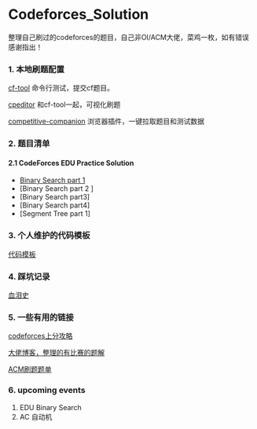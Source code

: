 # Codeforces_Solution

整理自己刷过的codeforces的题目，自己非OI/ACM大佬，菜鸡一枚，如有错误感谢指出！

### 1. 本地刷题配置

[cf-tool](https://github.com/xalanq/cf-tool) 命令行测试，提交cf题目。

[cpeditor](https://github.com/cpeditor/cpeditor) 和cf-tool一起，可视化刷题

[competitive-companion](https://github.com/jmerle/competitive-companion) 浏览器插件，一键拉取题目和测试数据

### 2. 题目清单

#### 2.1 CodeForces EDU Practice Solution

- [Binary Search part 1](./EDU/BinarySearch/P1)
- [Binary Search part 2 ]
- [Binary Search part3]
- [Binary Search part4]
- [Segment Tree part 1]


### 3. 个人维护的代码模板
[代码模板](CodeTemplate)

### 4. 踩坑记录

[血泪史](一些注意事项.md)

### 5. 一些有用的链接

[codeforces上分攻略](https://codeforces.com/blog/entry/53341)

[大佬博客，整理的有比赛的题解](https://cp-wiki.vercel.app/)

[ACM刷题题单](https://vjudge.net/article/752)

### 6. upcoming events

1. EDU Binary Search
2. AC 自动机